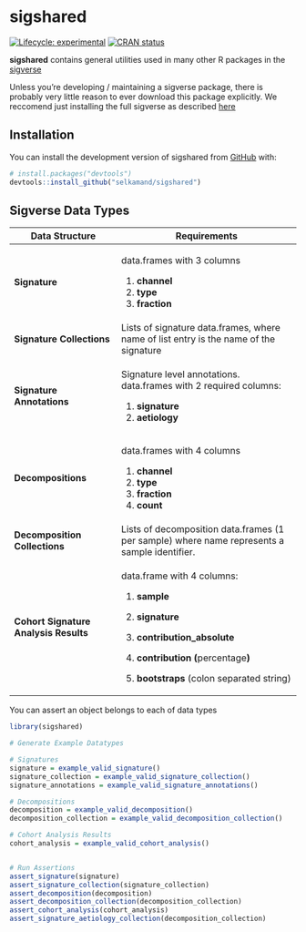 
<!-- README.md is generated from README.Rmd. Please edit that file -->

# sigshared

<!-- badges: start -->

[![Lifecycle:
experimental](https://img.shields.io/badge/lifecycle-experimental-orange.svg)](https://lifecycle.r-lib.org/articles/stages.html#experimental)
[![CRAN
status](https://www.r-pkg.org/badges/version/sigshared)](https://CRAN.R-project.org/package=sigshared)

<!-- badges: end -->

**sigshared** contains general utilities used in many other R packages
in the [sigverse](https://github.com/selkamand/sigverse)

Unless you’re developing / maintaining a sigverse package, there is
probably very little reason to ever download this package explicitly. We
reccomend just installing the full sigverse as described
[here](https://github.com/selkamand/sigverse)

## Installation

You can install the development version of sigshared from
[GitHub](https://github.com/) with:

``` r
# install.packages("devtools")
devtools::install_github("selkamand/sigshared")
```

## Sigverse Data Types

<table>
<colgroup>
<col style="width: 37%" />
<col style="width: 62%" />
</colgroup>
<thead>
<tr class="header">
<th>Data Structure</th>
<th>Requirements</th>
</tr>
</thead>
<tbody>
<tr class="odd">
<td><strong>Signature</strong></td>
<td><p>data.frames with 3 columns</p>
<ol type="1">
<li><strong>channel</strong></li>
<li><strong>type</strong></li>
<li><strong>fraction</strong></li>
</ol></td>
</tr>
<tr class="even">
<td><strong>Signature Collections</strong></td>
<td>Lists of signature data.frames, where name of list entry is the name
of the signature</td>
</tr>
<tr class="odd">
<td><strong>Signature Annotations</strong></td>
<td><p>Signature level annotations. data.frames with 2 required
columns:</p>
<ol type="1">
<li><strong>signature</strong></li>
<li><strong>aetiology</strong></li>
</ol></td>
</tr>
<tr class="even">
<td><strong>Decompositions</strong></td>
<td><p>data.frames with 4 columns</p>
<ol type="1">
<li><strong>channel</strong></li>
<li><strong>type</strong></li>
<li><strong>fraction</strong></li>
<li><strong>count</strong></li>
</ol></td>
</tr>
<tr class="odd">
<td><strong>Decomposition Collections</strong></td>
<td>Lists of decomposition data.frames (1 per sample) where name
represents a sample identifier.</td>
</tr>
<tr class="even">
<td><strong>Cohort Signature Analysis Results</strong></td>
<td><p>data.frame with 4 columns:</p>
<ol type="1">
<li><p><strong>sample</strong></p></li>
<li><p><strong>signature</strong></p></li>
<li><p><strong>contribution_absolute</strong></p></li>
<li><p><strong>contribution
(</strong>percentage<strong>)</strong></p></li>
<li><p><strong>bootstraps</strong> (colon separated string)</p></li>
</ol></td>
</tr>
</tbody>
</table>

You can assert an object belongs to each of data types

``` r
library(sigshared)

# Generate Example Datatypes

# Signatures
signature = example_valid_signature()
signature_collection = example_valid_signature_collection()
signature_annotations = example_valid_signature_annotations()

# Decompositions
decomposition = example_valid_decomposition()
decomposition_collection = example_valid_decomposition_collection()

# Cohort Analysis Results
cohort_analysis = example_valid_cohort_analysis()


# Run Assertions
assert_signature(signature)
assert_signature_collection(signature_collection)
assert_decomposition(decomposition)
assert_decomposition_collection(decomposition_collection)
assert_cohort_analysis(cohort_analysis)
assert_signature_aetiology_collection(decomposition_collection)
```
